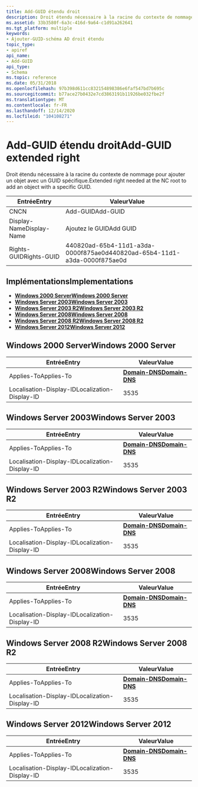 ```yaml
---
title: Add-GUID étendu droit
description: Droit étendu nécessaire à la racine du contexte de nommage pour ajouter un objet avec un GUID spécifique.
ms.assetid: 33b3580f-6a3c-416d-9a64-c1d91a262641
ms.tgt_platform: multiple
keywords:
- Ajouter-GUID-schéma AD droit étendu
topic_type:
- apiref
api_name:
- Add-GUID
api_type:
- Schema
ms.topic: reference
ms.date: 05/31/2018
ms.openlocfilehash: 97b398d611cc832154898386e6faf547bd7b695c
ms.sourcegitcommit: b77ace27b0432e7cd3863191b11926be032fbe2f
ms.translationtype: MT
ms.contentlocale: fr-FR
ms.lasthandoff: 12/14/2020
ms.locfileid: "104108271"
---
```

# <a name="add-guid-extended-right"></a><span data-ttu-id="b7a92-104">Add-GUID étendu droit</span><span class="sxs-lookup"><span data-stu-id="b7a92-104">Add-GUID extended right</span></span>

<span data-ttu-id="b7a92-105">Droit étendu nécessaire à la racine du contexte de nommage pour ajouter un objet avec un GUID spécifique.</span><span class="sxs-lookup"><span data-stu-id="b7a92-105">Extended right needed at the NC root to add an object with a specific GUID.</span></span>



| <span data-ttu-id="b7a92-106">Entrée</span><span class="sxs-lookup"><span data-stu-id="b7a92-106">Entry</span></span> | <span data-ttu-id="b7a92-107">Valeur</span><span class="sxs-lookup"><span data-stu-id="b7a92-107">Value</span></span> |
|--------------|--------------------------------------|
| <span data-ttu-id="b7a92-108">CN</span><span class="sxs-lookup"><span data-stu-id="b7a92-108">CN</span></span>           | <span data-ttu-id="b7a92-109">Add-GUID</span><span class="sxs-lookup"><span data-stu-id="b7a92-109">Add-GUID</span></span>                             |
| <span data-ttu-id="b7a92-110">Display-Name</span><span class="sxs-lookup"><span data-stu-id="b7a92-110">Display-Name</span></span> | <span data-ttu-id="b7a92-111">Ajoutez le GUID</span><span class="sxs-lookup"><span data-stu-id="b7a92-111">Add GUID</span></span>                             |
| <span data-ttu-id="b7a92-112">Rights-GUID</span><span class="sxs-lookup"><span data-stu-id="b7a92-112">Rights-GUID</span></span>  | <span data-ttu-id="b7a92-113">440820ad-65b4-11d1-a3da-0000f875ae0d</span><span class="sxs-lookup"><span data-stu-id="b7a92-113">440820ad-65b4-11d1-a3da-0000f875ae0d</span></span> |



## <a name="implementations"></a><span data-ttu-id="b7a92-114">Implémentations</span><span class="sxs-lookup"><span data-stu-id="b7a92-114">Implementations</span></span>

-   [<span data-ttu-id="b7a92-115">**Windows 2000 Server**</span><span class="sxs-lookup"><span data-stu-id="b7a92-115">**Windows 2000 Server**</span></span>](#windows-2000-server)
-   [<span data-ttu-id="b7a92-116">**Windows Server 2003**</span><span class="sxs-lookup"><span data-stu-id="b7a92-116">**Windows Server 2003**</span></span>](#windows-server-2003)
-   [<span data-ttu-id="b7a92-117">**Windows Server 2003 R2**</span><span class="sxs-lookup"><span data-stu-id="b7a92-117">**Windows Server 2003 R2**</span></span>](#windows-server-2003-r2)
-   [<span data-ttu-id="b7a92-118">**Windows Server 2008**</span><span class="sxs-lookup"><span data-stu-id="b7a92-118">**Windows Server 2008**</span></span>](#windows-server-2008)
-   [<span data-ttu-id="b7a92-119">**Windows Server 2008 R2**</span><span class="sxs-lookup"><span data-stu-id="b7a92-119">**Windows Server 2008 R2**</span></span>](#windows-server-2008-r2)
-   [<span data-ttu-id="b7a92-120">**Windows Server 2012**</span><span class="sxs-lookup"><span data-stu-id="b7a92-120">**Windows Server 2012**</span></span>](#windows-server-2012)

## <a name="windows-2000-server"></a><span data-ttu-id="b7a92-121">Windows 2000 Server</span><span class="sxs-lookup"><span data-stu-id="b7a92-121">Windows 2000 Server</span></span>



| <span data-ttu-id="b7a92-122">Entrée</span><span class="sxs-lookup"><span data-stu-id="b7a92-122">Entry</span></span> | <span data-ttu-id="b7a92-123">Valeur</span><span class="sxs-lookup"><span data-stu-id="b7a92-123">Value</span></span> |
|-------------------------|----------------------------------------------|
| <span data-ttu-id="b7a92-124">Applies-To</span><span class="sxs-lookup"><span data-stu-id="b7a92-124">Applies-To</span></span>              | [<span data-ttu-id="b7a92-125">**Domain-DNS**</span><span class="sxs-lookup"><span data-stu-id="b7a92-125">**Domain-DNS**</span></span>](c-domaindns.md)<br/> |
| <span data-ttu-id="b7a92-126">Localisation-Display-ID</span><span class="sxs-lookup"><span data-stu-id="b7a92-126">Localization-Display-ID</span></span> | <span data-ttu-id="b7a92-127">35</span><span class="sxs-lookup"><span data-stu-id="b7a92-127">35</span></span>                                           |



## <a name="windows-server-2003"></a><span data-ttu-id="b7a92-128">Windows Server 2003</span><span class="sxs-lookup"><span data-stu-id="b7a92-128">Windows Server 2003</span></span>



| <span data-ttu-id="b7a92-129">Entrée</span><span class="sxs-lookup"><span data-stu-id="b7a92-129">Entry</span></span> | <span data-ttu-id="b7a92-130">Valeur</span><span class="sxs-lookup"><span data-stu-id="b7a92-130">Value</span></span> |
|-------------------------|----------------------------------------------|
| <span data-ttu-id="b7a92-131">Applies-To</span><span class="sxs-lookup"><span data-stu-id="b7a92-131">Applies-To</span></span>              | [<span data-ttu-id="b7a92-132">**Domain-DNS**</span><span class="sxs-lookup"><span data-stu-id="b7a92-132">**Domain-DNS**</span></span>](c-domaindns.md)<br/> |
| <span data-ttu-id="b7a92-133">Localisation-Display-ID</span><span class="sxs-lookup"><span data-stu-id="b7a92-133">Localization-Display-ID</span></span> | <span data-ttu-id="b7a92-134">35</span><span class="sxs-lookup"><span data-stu-id="b7a92-134">35</span></span>                                           |



## <a name="windows-server-2003-r2"></a><span data-ttu-id="b7a92-135">Windows Server 2003 R2</span><span class="sxs-lookup"><span data-stu-id="b7a92-135">Windows Server 2003 R2</span></span>



| <span data-ttu-id="b7a92-136">Entrée</span><span class="sxs-lookup"><span data-stu-id="b7a92-136">Entry</span></span> | <span data-ttu-id="b7a92-137">Valeur</span><span class="sxs-lookup"><span data-stu-id="b7a92-137">Value</span></span> |
|-------------------------|----------------------------------------------|
| <span data-ttu-id="b7a92-138">Applies-To</span><span class="sxs-lookup"><span data-stu-id="b7a92-138">Applies-To</span></span>              | [<span data-ttu-id="b7a92-139">**Domain-DNS**</span><span class="sxs-lookup"><span data-stu-id="b7a92-139">**Domain-DNS**</span></span>](c-domaindns.md)<br/> |
| <span data-ttu-id="b7a92-140">Localisation-Display-ID</span><span class="sxs-lookup"><span data-stu-id="b7a92-140">Localization-Display-ID</span></span> | <span data-ttu-id="b7a92-141">35</span><span class="sxs-lookup"><span data-stu-id="b7a92-141">35</span></span>                                           |



## <a name="windows-server-2008"></a><span data-ttu-id="b7a92-142">Windows Server 2008</span><span class="sxs-lookup"><span data-stu-id="b7a92-142">Windows Server 2008</span></span>



| <span data-ttu-id="b7a92-143">Entrée</span><span class="sxs-lookup"><span data-stu-id="b7a92-143">Entry</span></span> | <span data-ttu-id="b7a92-144">Valeur</span><span class="sxs-lookup"><span data-stu-id="b7a92-144">Value</span></span> |
|-------------------------|----------------------------------------------|
| <span data-ttu-id="b7a92-145">Applies-To</span><span class="sxs-lookup"><span data-stu-id="b7a92-145">Applies-To</span></span>              | [<span data-ttu-id="b7a92-146">**Domain-DNS**</span><span class="sxs-lookup"><span data-stu-id="b7a92-146">**Domain-DNS**</span></span>](c-domaindns.md)<br/> |
| <span data-ttu-id="b7a92-147">Localisation-Display-ID</span><span class="sxs-lookup"><span data-stu-id="b7a92-147">Localization-Display-ID</span></span> | <span data-ttu-id="b7a92-148">35</span><span class="sxs-lookup"><span data-stu-id="b7a92-148">35</span></span>                                           |



## <a name="windows-server-2008-r2"></a><span data-ttu-id="b7a92-149">Windows Server 2008 R2</span><span class="sxs-lookup"><span data-stu-id="b7a92-149">Windows Server 2008 R2</span></span>



| <span data-ttu-id="b7a92-150">Entrée</span><span class="sxs-lookup"><span data-stu-id="b7a92-150">Entry</span></span> | <span data-ttu-id="b7a92-151">Valeur</span><span class="sxs-lookup"><span data-stu-id="b7a92-151">Value</span></span> |
|-------------------------|----------------------------------------------|
| <span data-ttu-id="b7a92-152">Applies-To</span><span class="sxs-lookup"><span data-stu-id="b7a92-152">Applies-To</span></span>              | [<span data-ttu-id="b7a92-153">**Domain-DNS**</span><span class="sxs-lookup"><span data-stu-id="b7a92-153">**Domain-DNS**</span></span>](c-domaindns.md)<br/> |
| <span data-ttu-id="b7a92-154">Localisation-Display-ID</span><span class="sxs-lookup"><span data-stu-id="b7a92-154">Localization-Display-ID</span></span> | <span data-ttu-id="b7a92-155">35</span><span class="sxs-lookup"><span data-stu-id="b7a92-155">35</span></span>                                           |



## <a name="windows-server-2012"></a><span data-ttu-id="b7a92-156">Windows Server 2012</span><span class="sxs-lookup"><span data-stu-id="b7a92-156">Windows Server 2012</span></span>



| <span data-ttu-id="b7a92-157">Entrée</span><span class="sxs-lookup"><span data-stu-id="b7a92-157">Entry</span></span> | <span data-ttu-id="b7a92-158">Valeur</span><span class="sxs-lookup"><span data-stu-id="b7a92-158">Value</span></span> |
|-------------------------|----------------------------------------------|
| <span data-ttu-id="b7a92-159">Applies-To</span><span class="sxs-lookup"><span data-stu-id="b7a92-159">Applies-To</span></span>              | [<span data-ttu-id="b7a92-160">**Domain-DNS**</span><span class="sxs-lookup"><span data-stu-id="b7a92-160">**Domain-DNS**</span></span>](c-domaindns.md)<br/> |
| <span data-ttu-id="b7a92-161">Localisation-Display-ID</span><span class="sxs-lookup"><span data-stu-id="b7a92-161">Localization-Display-ID</span></span> | <span data-ttu-id="b7a92-162">35</span><span class="sxs-lookup"><span data-stu-id="b7a92-162">35</span></span>                                           |



 

 





